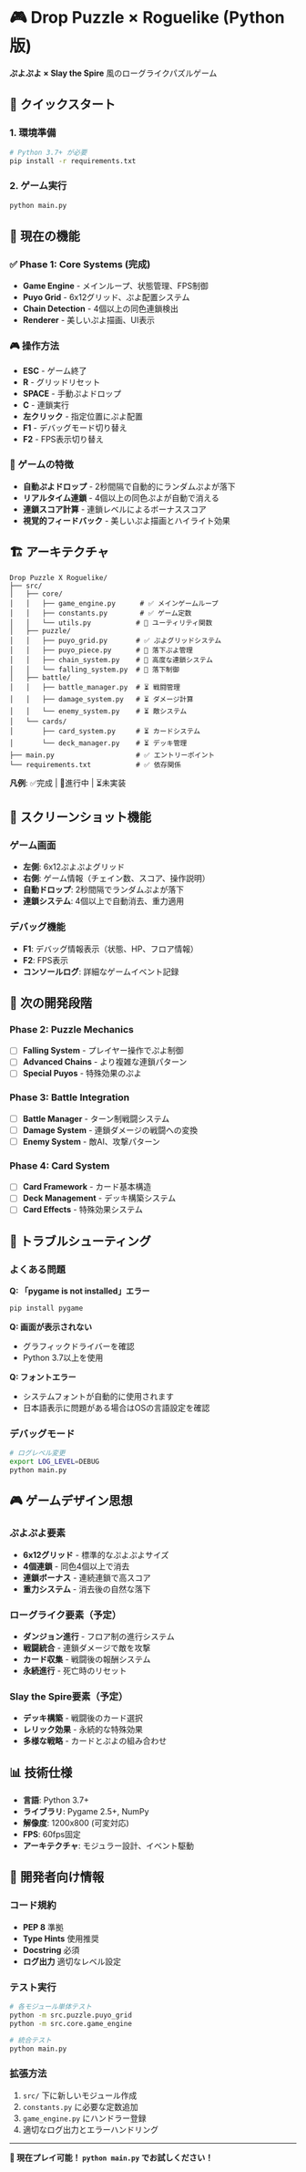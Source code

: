 # 🎮 Drop Puzzle × Roguelike (Python版)

**ぷよぷよ × Slay the Spire** 風のローグライクパズルゲーム

## 🚀 クイックスタート

### 1. 環境準備
```bash
# Python 3.7+ が必要
pip install -r requirements.txt
```

### 2. ゲーム実行
```bash
python main.py
```

## 🎯 現在の機能

### ✅ Phase 1: Core Systems (完成)
- **Game Engine** - メインループ、状態管理、FPS制御
- **Puyo Grid** - 6x12グリッド、ぷよ配置システム
- **Chain Detection** - 4個以上の同色連鎖検出
- **Renderer** - 美しいぷよ描画、UI表示

### 🎮 操作方法
- **ESC** - ゲーム終了
- **R** - グリッドリセット
- **SPACE** - 手動ぷよドロップ
- **C** - 連鎖実行
- **左クリック** - 指定位置にぷよ配置
- **F1** - デバッグモード切り替え
- **F2** - FPS表示切り替え

### 🎨 ゲームの特徴
- **自動ぷよドロップ** - 2秒間隔で自動的にランダムぷよが落下
- **リアルタイム連鎖** - 4個以上の同色ぷよが自動で消える
- **連鎖スコア計算** - 連鎖レベルによるボーナススコア
- **視覚的フィードバック** - 美しいぷよ描画とハイライト効果

## 🏗️ アーキテクチャ

```
Drop Puzzle X Roguelike/
├── src/
│   ├── core/
│   │   ├── game_engine.py      # ✅ メインゲームループ
│   │   ├── constants.py        # ✅ ゲーム定数
│   │   └── utils.py           # 🔄 ユーティリティ関数
│   ├── puzzle/
│   │   ├── puyo_grid.py       # ✅ ぷよグリッドシステム
│   │   ├── puyo_piece.py      # 🔄 落下ぷよ管理
│   │   ├── chain_system.py    # 🔄 高度な連鎖システム
│   │   └── falling_system.py  # 🔄 落下制御
│   ├── battle/
│   │   ├── battle_manager.py  # ⏳ 戦闘管理
│   │   ├── damage_system.py   # ⏳ ダメージ計算
│   │   └── enemy_system.py    # ⏳ 敵システム
│   └── cards/
│       ├── card_system.py     # ⏳ カードシステム
│       └── deck_manager.py    # ⏳ デッキ管理
├── main.py                    # ✅ エントリーポイント
└── requirements.txt           # ✅ 依存関係
```

**凡例**: ✅完成 | 🔄進行中 | ⏳未実装

## 🎨 スクリーンショット機能

### ゲーム画面
- **左側**: 6x12ぷよぷよグリッド
- **右側**: ゲーム情報（チェイン数、スコア、操作説明）
- **自動ドロップ**: 2秒間隔でランダムぷよが落下
- **連鎖システム**: 4個以上で自動消去、重力適用

### デバッグ機能
- **F1**: デバッグ情報表示（状態、HP、フロア情報）
- **F2**: FPS表示
- **コンソールログ**: 詳細なゲームイベント記録

## 🎯 次の開発段階

### Phase 2: Puzzle Mechanics
- [ ] **Falling System** - プレイヤー操作でぷよ制御
- [ ] **Advanced Chains** - より複雑な連鎖パターン
- [ ] **Special Puyos** - 特殊効果のぷよ

### Phase 3: Battle Integration  
- [ ] **Battle Manager** - ターン制戦闘システム
- [ ] **Damage System** - 連鎖ダメージの戦闘への変換
- [ ] **Enemy System** - 敵AI、攻撃パターン

### Phase 4: Card System
- [ ] **Card Framework** - カード基本構造
- [ ] **Deck Management** - デッキ構築システム
- [ ] **Card Effects** - 特殊効果システム

## 🐛 トラブルシューティング

### よくある問題

**Q: 「pygame is not installed」エラー**
```bash
pip install pygame
```

**Q: 画面が表示されない**
- グラフィックドライバーを確認
- Python 3.7以上を使用

**Q: フォントエラー**
- システムフォントが自動的に使用されます
- 日本語表示に問題がある場合はOSの言語設定を確認

### デバッグモード
```bash
# ログレベル変更
export LOG_LEVEL=DEBUG
python main.py
```

## 🎮 ゲームデザイン思想

### ぷよぷよ要素
- **6x12グリッド** - 標準的なぷよぷよサイズ
- **4個連鎖** - 同色4個以上で消去
- **連鎖ボーナス** - 連続連鎖で高スコア
- **重力システム** - 消去後の自然な落下

### ローグライク要素（予定）
- **ダンジョン進行** - フロア制の進行システム
- **戦闘統合** - 連鎖ダメージで敵を攻撃
- **カード収集** - 戦闘後の報酬システム
- **永続進行** - 死亡時のリセット

### Slay the Spire要素（予定）
- **デッキ構築** - 戦闘後のカード選択
- **レリック効果** - 永続的な特殊効果
- **多様な戦略** - カードとぷよの組み合わせ

## 📊 技術仕様

- **言語**: Python 3.7+
- **ライブラリ**: Pygame 2.5+, NumPy
- **解像度**: 1200x800 (可変対応)
- **FPS**: 60fps固定
- **アーキテクチャ**: モジュラー設計、イベント駆動

## 🤝 開発者向け情報

### コード規約
- **PEP 8** 準拠
- **Type Hints** 使用推奨
- **Docstring** 必須
- **ログ出力** 適切なレベル設定

### テスト実行
```bash
# 各モジュール単体テスト
python -m src.puzzle.puyo_grid
python -m src.core.game_engine

# 統合テスト
python main.py
```

### 拡張方法
1. `src/` 下に新しいモジュール作成
2. `constants.py` に必要な定数追加
3. `game_engine.py` にハンドラー登録
4. 適切なログ出力とエラーハンドリング

---

**🎉 現在プレイ可能！ `python main.py` でお試しください！**